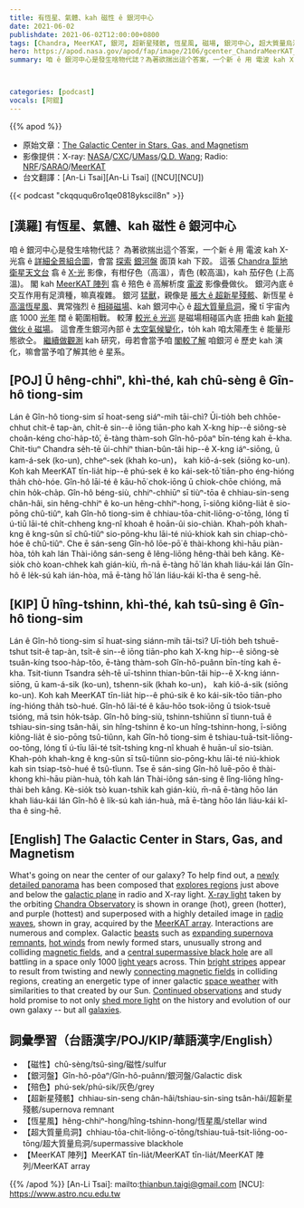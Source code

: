 ```yaml
---
title: 有恆星、氣體、kah 磁性 ê 銀河中心
date: 2021-06-02
publishdate: 2021-06-02T12:00:00+0800
tags: [Chandra, MeerKAT, 銀河, 超新星殘骸, 恆星風, 磁場, 銀河中心, 超大質量烏洞]
hero: https://apod.nasa.gov/apod/fap/image/2106/gcenter_ChandraMeerKAT_960_annotated.jpg
summary: 咱 ê 銀河中心是發生啥物代誌？為著欲揣出這个答案，一个新 ê 用 電波 kah X-光波段翕 ê 詳細全景組合圖。



categories: [podcast]
vocals: [阿錕]
---
```


{{% apod %}}

- 原始文章：[The Galactic Center in Stars, Gas, and Magnetism](https://apod.nasa.gov/apod/ap210602.html)
- 影像提供：X-ray: [NASA](https://www.nasa.gov/)/[CXC](https://chandra.harvard.edu/)/[UMass](https://www.astro.umass.edu/)/[Q.D. Wang](https://www.astro.umass.edu/people/faculty/daniel-wang); Radio: [NRF](https://www.nrf.ac.za/)/[SARAO](https://www.sarao.ac.za/)/[MeerKAT](https://www.sarao.ac.za/science/meerkat/about-meerkat/)
- 台文翻譯：[An-Li Tsai][An-Li Tsai] ([NCU][NCU])

{{< podcast "ckqququ6ro1qe0818ykscil8n" >}}

## [漢羅] 有恆星、氣體、kah 磁性 ê 銀河中心
咱 ê 銀河中心是發生啥物代誌？
為著欲揣出這个答案，一个新 ê 用 電波 kah X-光翕 ê [詳細全景組合圖][newly detailed panorama]，會當 [探索][explores regions] [銀河盤][galactic plane] 面頂 kah 下跤。
這張 [Chandra 踅地衛星天文台][Chandra Observatory] 翕 ê [X-光][X-ray light] 影像，有柑仔色（高溫），青色 (較高溫)，kah 茄仔色 (上高溫)。
閣 kah [MeerKAT 陣列][MeerKAT array] 翕 ê 殕色 ê 高解析度 [電波][radio waves] 影像疊做伙。
銀河內底 ê 交互作用有足濟種，嘛真複雜。
銀河 [猛獸][beasts]，親像是 [脹大 ê 超新星殘骸][expanding supernova remnants]、新恆星 ê [高溫恆星風][hot winds]、異常強烈 ê [相碰磁場][magnetic fields]、kah 銀河中心 ê [超大質量烏洞][central supermassive black hole]，攏 tī 宇宙內底 1000 [光年][light year] 闊 ê 範圍相戰。
較薄 [較光 ê 光巡][bright stripes] 是磁場相碰區內底 扭曲 kah [新接做伙 ê 磁場][connecting magnetic fields]。
這會產生銀河內部 ê [太空氣候變化][space weather]，to̍h kah 咱太陽產生 ê 能量形態欲仝。
[繼續做觀測][Continued observations] kah 研究，毋若會當予咱 [閣較了解][shed more light] 咱銀河 ê 歷史 kah 演化，嘛會當予咱了解其他 ê 星系。


## [POJ] Ū hêng-chhiⁿ, khì-thé, kah chû-sèng ê Gîn-hô tiong-sim
Lán ê Gîn-hô tiong-sim sī hoat-seng siáⁿ-mih tāi-chì?
Ūi-tio̍h beh chhōe-chhut chit-ê tap-àn, chi̍t-ê sin--ê iōng tiān-pho kah X-kng hip--ê siông-sè choân-kéng cho͘-ha̍p-tô͘, ē-tàng thàm-soh Gîn-hô-pôaⁿ bīn-téng kah ē-kha.
Chit-tiuⁿ Chandra se̍h-tē ūi-chhiⁿ thian-bûn-tâi hip--ê X-kng iáⁿ-siōng, ū kam-á-sek (ko-un), chheⁿ-sek (khah ko-un)， kah kiô-á-sek (siōng ko-un).
Koh kah MeerKAT tīn-lia̍t hip--ê phú-sek ê ko kái-sek-tō͘ tiān-pho éng-hióng tha̍h chò-hóe.
Gîn-hô lāi-té ê kāu-hō͘ chok-iōng ū chiok-chōe chióng, mā chin ho̍k-cha̍p.
Gîn-hô béng-siù, chhiⁿ-chhiūⁿ sī tiùⁿ-tōa ê chhiau-sin-seng chân-hâi, sin hêng-chhiⁿ ê ko-un hêng-chhiⁿ-hong, ī-siông kiông-lia̍t ê sio-pōng chû-tiûⁿ, kah Gîn-hô tiong-sim ê chhiau-tōa-chit-liōng-o͘-tōng, lóng tī ú-tiū lāi-té chi̍t-chheng kng-nî khoah ê hoān-ûi sio-chiàn.
Khah-po̍h khah-kng ê kng-sûn sī chû-tiûⁿ sio-pōng-khu lāi-té niú-khiok kah sin chiap-chò-hóe ê chû-tiûⁿ.
Che ē sán-seng Gîn-hô lōe-pō͘ ê thài-khong khì-hāu piàn-hòa, to̍h kah lán Thài-iông sán-seng ê lêng-liōng hêng-thài beh kâng.
Kè-sio̍k chò koan-chhek kah gián-kiù, m̄-nā ē-tàng hō͘ lán khah liáu-kái lán Gîn-hô ê le̍k-sú kah ián-hòa, mā ē-tàng hō͘ lán liáu-kái kî-tha ê seng-hē.



## [KIP] Ū hîng-tshinn, khì-thé, kah tsû-sìng ê Gîn-hô tiong-sim
Lán ê Gîn-hô tiong-sim sī huat-sing siánn-mih tāi-tsì?
Uī-tio̍h beh tshuē-tshut tsit-ê tap-àn, tsi̍t-ê sin--ê iōng tiān-pho kah X-kng hip--ê siông-sè tsuân-kíng tsoo-ha̍p-tôo, ē-tàng thàm-soh Gîn-hô-puânn bīn-tíng kah ē-kha.
Tsit-tiunn Tsandra se̍h-tē uī-tshinn thian-bûn-tâi hip--ê X-kng iánn-siōng, ū kam-á-sik (ko-un), tshenn-sik (khah ko-un)， kah kiô-á-sik (siōng ko-un).
Koh kah MeerKAT tīn-lia̍t hip--ê phú-sik ê ko kái-sik-tōo tiān-pho íng-hióng tha̍h tsò-hué.
Gîn-hô lāi-té ê kāu-hōo tsok-iōng ū tsiok-tsuē tsióng, mā tsin ho̍k-tsa̍p.
Gîn-hô bíng-siù, tshinn-tshiūnn sī tìunn-tuā ê tshiau-sin-sing tsân-hâi, sin hîng-tshinn ê ko-un hîng-tshinn-hong, ī-siông kiông-lia̍t ê sio-pōng tsû-tiûnn, kah Gîn-hô tiong-sim ê tshiau-tuā-tsit-liōng-oo-tōng, lóng tī ú-tīu lāi-té tsi̍t-tshing kng-nî khuah ê huān-uî sio-tsiàn.
Khah-po̍h khah-kng ê kng-sûn sī tsû-tiûnn sio-pōng-khu lāi-té niú-khiok kah sin tsiap-tsò-hué ê tsû-tîunn.
Tse ē sán-sing Gîn-hô luē-pōo ê thài-khong khì-hāu piàn-huà, to̍h kah lán Thài-iông sán-sing ê lîng-liōng hîng-thài beh kâng.
Kè-sio̍k tsò kuan-tshik kah gián-kiù, m̄-nā ē-tàng hōo lán khah liáu-kái lán Gîn-hô ê li̍k-sú kah ián-huà, mā ē-tàng hōo lán liáu-kái kî-tha ê sing-hē.


## [English] The Galactic Center in Stars, Gas, and Magnetism

What's going on near the center of our galaxy?
To help find out, a [newly detailed panorama][newly detailed panorama] has been composed that [explores regions][explores regions] just above and below the [galactic plane][galactic plane] in radio and X-ray light.
[X-ray light][X-ray light] taken by the orbiting [Chandra Observatory][Chandra Observatory] is shown in orange (hot), green (hotter), and purple (hottest) and superposed with a highly detailed image in [radio waves][radio waves], shown in gray, acquired by the [MeerKAT array][MeerKAT array].
Interactions are numerous and complex.
Galactic [beasts][beasts] such as [expanding supernova remnants][expanding supernova remnants], [hot winds][hot winds] from newly formed stars, unusually strong and colliding [magnetic fields][magnetic fields], and a [central supermassive black hole][central supermassive black hole] are all battling in a space only 1000 [light year][light year]s across.
Thin [bright stripes][bright stripes] appear to result from twisting and newly [connecting magnetic fields][connecting magnetic fields] in colliding regions, creating an energetic type of inner galactic [space weather] with similarities to that created by our Sun.
[Continued observations][Continued observations] and study hold promise to not only [shed more light][shed more light] on the history and evolution of our own galaxy -- but all [galaxies][galaxies].


## 詞彙學習（台語漢字/POJ/KIP/華語漢字/English）

- 【磁性】chû-sèng/tsû-sìng/磁性/sulfur
- 【銀河盤】Gîn-hô-pôaⁿ/Gîn-hô-puânn/銀河盤/Galactic disk
- 【殕色】phú-sek/phú-sik/灰色/grey
- 【超新星殘骸】chhiau-sin-seng chân-hâi/tshiau-sin-sing tsân-hâi/超新星殘骸/supernova remnant
- 【恆星風】hêng-chhiⁿ-hong/hîng-tshinn-hong/恆星風/stellar wind
- 【超大質量烏洞】chhiau-tōa-chit-liōng-o͘-tōng/tshiau-tuā-tsit-liōng-oo-tōng/超大質量烏洞/supermassive blackhole
- 【MeerKAT 陣列】MeerKAT tīn-lia̍t/MeerKAT tīn-lia̍t/MeerKAT 陣列/MeerKAT array


{{% /apod %}}
[An-Li Tsai]: mailto:thianbun.taigi@gmail.com
[NCU]: https://www.astro.ncu.edu.tw

[copyright]: https://apod.nasa.gov/apod/fap/lib/about_apod.html#srapply

[newly detailed panorama]:https://chandra.harvard.edu/photo/2021/gcenter/index.html
[explores regions]:https://youtu.be/Ov2nX954Ui8
[galactic plane]:https://apod.nasa.gov/apod/ap210517.html
[X-ray light]:https://science.nasa.gov/ems/11_xrays
[Chandra Observatory]:https://chandra.harvard.edu/index.html
[radio waves]:https://science.nasa.gov/ems/05_radiowaves
[MeerKAT array]:https://en.wikipedia.org/wiki/MeerKAT
[beasts]:https://grammarcat.files.wordpress.com/2014/10/frankencat-l1.jpg
[expanding supernova remnants]:https://apod.nasa.gov/apod/ap160601.html
[hot winds]:https://astronomy.swin.edu.au/cosmos/s/stellar+winds
[magnetic fields]:https://en.wikipedia.org/wiki/Magnetic_field#/media/File:Magnetic_field_of_horseshoe_magnet.png
[central supermassive black hole]:https://apod.nasa.gov/apod/ap180729.html
[light year]:https://spaceplace.nasa.gov/light-year/en/
[bright stripes]:https://ui.adsabs.harvard.edu/abs/2021MNRAS.504.1609W/abstract
[connecting magnetic fields]:https://www.youtube.com/watch?v=mgUZwoR0gcE&t=30s
[space weather]:https://www.nasa.gov/spaceweather
[Continued observations]:https://www.syfy.com/syfywire/incredible-image-gorgeous-magnetic-chaos-in-the-galactic-center
[shed more light]:https://www.forbes.com/sites/startswithabang/2021/06/01/galactic-snakes-on-our-galactic-plane-what-nasas-newest-images-reveal/
[galaxies]:https://www.jwst.nasa.gov/content/science/galaxies.html
